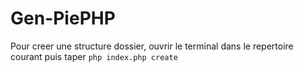 # Gen-PiePHP

Pour creer une structure dossier, ouvrir le terminal dans le repertoire courant puis taper 
`` php index.php create ``
